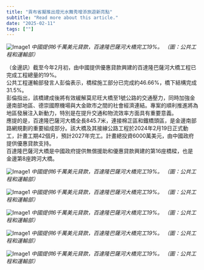 ```yaml
---
title: "貢布省擬推出燈光水舞秀增添旅遊新亮點"
subtitle: "Read more about this article."
date: "2025-02-11"
tags: [""]
---
```


![Image1](/thumbnails/China-Loan-Bassac.jpg "Meeting")
*中國提供6千萬美元貸款，百達隆巴薩河大橋完工19%。 （圖：公共工程和運輸部）*

（金邊訊）截至今年2月初，由中國提供優惠貸款興建的百達隆巴薩河大橋工程已完成工程總量的19%。
<br/>
公共工程運輸部發言人彭倫表示，橋樑施工部分已完成約46.66%，橋下結構完成31.5%。
<br/>
彭倫指出，該橋建成後將有效緩解莫尼旺大橋至1號公路的交通壓力，同時加強金邊南部地區、德崇國際機場與大金歐市之間的社會經濟連結。專案的順利推進將為地區發展注入新動力，特別是在提升交通和物流效率方面具有重要意義。
<br/>
應提的是，百達隆巴薩河大橋全長845.7米，連接棉芷區和鐵橋頭區，是金邊南部路網規劃的重要組成部分。該大橋及其接線公路工程於2024年2月19日正式動工，計畫工期42個月，預計2027年完工。計畫總投資6000萬美元，由中國政府提供優惠貸款支持。
<br/>
百達隆巴薩河大橋是中國政府提供無償援助和優惠貸款興建的第16座橋樑，也是金邊第8座跨河大橋。

![Image1](/images/China-Loan-Bassac/img1.jpg "Meeting")
*中國提供6千萬美元貸款，百達隆巴薩河大橋完工19%。 （圖：公共工程和運輸部）*

![Image1](/images/China-Loan-Bassac/img2.jpg "Meeting")
*中國提供6千萬美元貸款，百達隆巴薩河大橋完工19%。 （圖：公共工程和運輸部）*

![Image1](/images/China-Loan-Bassac/img3.jpg "Meeting")
*中國提供6千萬美元貸款，百達隆巴薩河大橋完工19%。 （圖：公共工程和運輸部）*

![Image1](/images/China-Loan-Bassac/img4.jpg "Meeting")
*中國提供6千萬美元貸款，百達隆巴薩河大橋完工19%。 （圖：公共工程和運輸部）*

![Image1](/images/China-Loan-Bassac/img5.jpg "Meeting")
*中國提供6千萬美元貸款，百達隆巴薩河大橋完工19%。 （圖：公共工程和運輸部）*